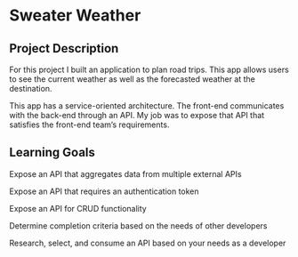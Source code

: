 # Sweater Weather

## Project Description

For this project I built an application to plan road trips. This app allows users to see the current weather as well as the forecasted weather at the destination.

This app has a service-oriented architecture. The front-end communicates with the back-end through an API. My job was to expose that API that satisfies the front-end team’s requirements.

## Learning Goals

Expose an API that aggregates data from multiple external APIs

Expose an API that requires an authentication token

Expose an API for CRUD functionality

Determine completion criteria based on the needs of other developers

Research, select, and consume an API based on your needs as a developer
